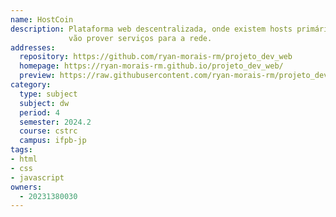 ```yaml
---
name: HostCoin
description: Plataforma web descentralizada, onde existem hosts primários que são os nós da rede e hosts secundários que
             vão prover serviços para a rede. 
addresses:
  repository: https://github.com/ryan-morais-rm/projeto_dev_web
  homepage: https://ryan-morais-rm.github.io/projeto_dev_web/
  preview: https://raw.githubusercontent.com/ryan-morais-rm/projeto_dev_web/refs/heads/main/preview/Captura%20de%20tela%20de%202024-11-13%2008-02-41.png
category:
  type: subject
  subject: dw
  period: 4
  semester: 2024.2
  course: cstrc
  campus: ifpb-jp
tags:
- html
- css
- javascript
owners:
  - 20231380030
---
```

